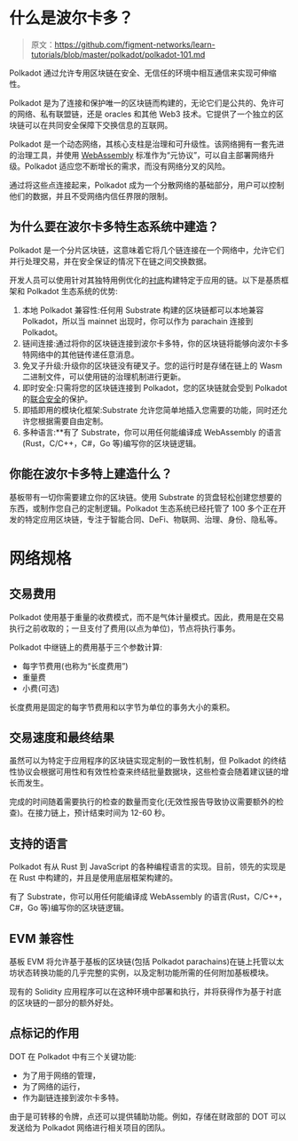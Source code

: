 # 什么是波尔卡多？

> 原文：<https://github.com/figment-networks/learn-tutorials/blob/master/polkadot/polkadot-101.md>

Polkadot 通过允许专用区块链在安全、无信任的环境中相互通信来实现可伸缩性。

Polkadot 是为了连接和保护唯一的区块链而构建的，无论它们是公共的、免许可的网络、私有联盟链，还是 oracles 和其他 Web3 技术。它提供了一个独立的区块链可以在共同安全保障下交换信息的互联网。

Polkadot 是一个动态网络，其核心支柱是治理和可升级性。该网络拥有一套先进的治理工具，并使用 [WebAssembly](https://webassembly.org/) 标准作为“元协议”，可以自主部署网络升级。Polkadot 适应您不断增长的需求，而没有网络分叉的风险。

通过将这些点连接起来，Polkadot 成为一个分散网络的基础部分，用户可以控制他们的数据，并且不受网络内信任界限的限制。

## 为什么要在波尔卡多特生态系统中建造？

Polkadot 是一个分片区块链，这意味着它将几个链连接在一个网络中，允许它们并行处理交易，并在安全保证的情况下在链之间交换数据。

开发人员可以使用针对其独特用例优化的[衬底](https://www.substrate.io/)构建特定于应用的链。以下是基质框架和 Polkadot 生态系统的优势:

1.  本地 Polkadot 兼容性:任何用 Substrate 构建的区块链都可以本地兼容 Polkadot，所以当 mainnet 出现时，你可以作为 parachain 连接到 Polkadot。
2.  链间连接:通过将你的区块链连接到波尔卡多特，你的区块链将能够向波尔卡多特网络中的其他链传递任意消息。
3.  免叉子升级:升级你的区块链没有硬叉子。您的运行时是存储在链上的 Wasm 二进制文件，可以使用链的治理机制进行更新。
4.  即时安全:只需将您的区块链连接到 Polkadot，您的区块链就会受到 Polkadot 的[联合安全](https://medium.com/polkadot-network/how-polkadot-tackles-the-biggest-problems-facing-blockchain-innovators-1affc1309b0f)的保护。
5.  即插即用的模块化框架:Substrate 允许您简单地插入您需要的功能，同时还允许您根据需要自由定制。
6.  多种语言:**有了 Substrate，你可以用任何能编译成 WebAssembly 的语言(Rust，C/C++，C#，Go 等)编写你的区块链逻辑。

## 你能在波尔卡多特上建造什么？

基板带有一切你需要建立你的区块链。使用 Substrate 的货盘轻松创建您想要的东西，或制作您自己的定制逻辑。Polkadot 生态系统已经托管了 100 多个正在开发的特定应用区块链，专注于智能合同、DeFi、物联网、治理、身份、隐私等。

# 网络规格

## 交易费用

Polkadot 使用基于重量的收费模式，而不是气体计量模式。因此，费用是在交易执行之前收取的；一旦支付了费用(以点为单位)，节点将执行事务。

Polkadot 中继链上的费用基于三个参数计算:

*   每字节费用(也称为“长度费用”)
*   重量费
*   小费(可选)

长度费用是固定的每字节费用和以字节为单位的事务大小的乘积。

## 交易速度和最终结果

虽然可以为特定于应用程序的区块链实现定制的一致性机制，但 Polkadot 的终结性协议会根据可用性和有效性检查来终结批量数据块，这些检查会随着建议链的增长而发生。

完成的时间随着需要执行的检查的数量而变化(无效性报告导致协议需要额外的检查)。在接力链上，预计结束时间为 12-60 秒。

## 支持的语言

Polkadot 有从 Rust 到 JavaScript 的各种编程语言的实现。目前，领先的实现是在 Rust 中构建的，并且是使用底层框架构建的。

有了 Substrate，你可以用任何能编译成 WebAssembly 的语言(Rust，C/C++，C#，Go 等)编写你的区块链逻辑。

## EVM 兼容性

基板 EVM 将允许基于基板的区块链(包括 Polkadot parachains)在链上托管以太坊状态转换功能的几乎完整的实例，以及定制功能所需的任何附加基板模块。

现有的 Solidity 应用程序可以在这种环境中部署和执行，并将获得作为基于衬底的区块链的一部分的额外好处。

## 点标记的作用

DOT 在 Polkadot 中有三个关键功能:

*   为了用于网络的管理，
*   为了网络的运行，
*   作为副链连接到波尔卡多特。

由于是可转移的令牌，点还可以提供辅助功能。例如，存储在财政部的 DOT 可以发送给为 Polkadot 网络进行相关项目的团队。